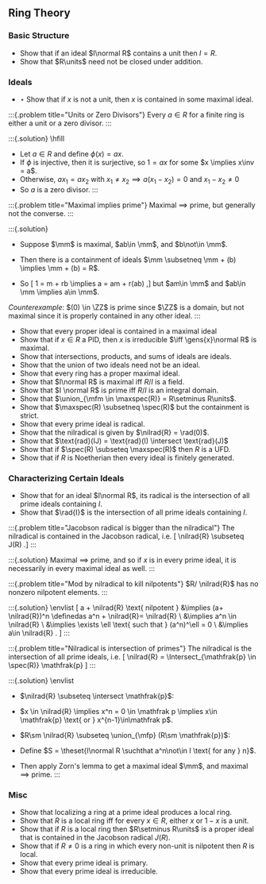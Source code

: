 ## Ring Theory

### Basic Structure

- Show that if an ideal $I\normal R$ contains a unit then $I = R$.
- Show that $R\units$ need not be closed under addition.

### Ideals

- $\star$ Show that if $x$ is not a unit, then $x$ is contained in some maximal ideal.

:::{.problem title="Units or Zero Divisors"}
Every $a\in R$ for a finite ring is either a unit or a zero divisor.
:::

:::{.solution}
\hfill
- Let $a\in R$ and define $\phi(x) = ax$.
- If $\phi$ is injective, then it is surjective, so $1 = ax$ for some $x \implies x\inv = a$.
- Otherwise, $ax_1 = ax_2$ with $x_1 \neq x_2 \implies a(x_1 - x_2) = 0$ and $x_1 - x_2 \neq 0$
- So $a$ is a zero divisor.
:::

:::{.problem title="Maximal implies prime"}
Maximal $\implies$ prime, but generally not the converse.
:::

:::{.solution}

- Suppose $\mm$ is maximal, $ab\in \mm$, and $b\not\in \mm$.

- Then there is a containment of ideals $\mm \subsetneq \mm + (b) \implies \mm + (b) = R$.

- So
\[
1 = m + rb \implies a = am + r(ab)
,\]
  but $am\in \mm$ and $ab\in \mm \implies a\in \mm$.


*Counterexample*: 
$(0) \in \ZZ$ is prime since $\ZZ$ is a domain, but not maximal since it is properly contained in any other ideal.
:::

- Show that every proper ideal is contained in a maximal ideal
- Show that if $x\in R$ a PID, then $x$ is irreducible $\iff \gens{x}\normal R$ is maximal.
- Show that intersections, products, and sums of ideals are ideals.
- Show that the union of two ideals need not be an ideal.
- Show that every ring has a proper maximal ideal.
- Show that $I\normal R$ is maximal iff $R/I$ is a field.
- Show that $I \normal R$ is prime iff $R/I$ is an integral domain.
- Show that $\union_{\mfm \in \maxspec(R)} = R\setminus R\units$.
- Show that $\maxspec(R) \subsetneq \spec(R)$ but the containment is strict.
- Show that every prime ideal is radical.
- Show that the nilradical is given by $\nilrad{R} = \rad(0)$.
- Show that $\text{rad}(IJ) = \text{rad}(I) \intersect \text{rad}(J)$
- Show that if $\spec(R) \subseteq \maxspec(R)$ then $R$ is a UFD.
- Show that if $R$ is Noetherian then every ideal is finitely generated.

### Characterizing Certain Ideals

- Show that for an ideal $I\normal R$, its radical is the intersection of all prime ideals containing $I$.
- Show that $\rad{I}$ is the intersection of all prime ideals containing $I$.

:::{.problem title="Jacobson radical is bigger than the nilradical"}
The nilradical is contained in the Jacobson radical, i.e.
\[
\nilrad{R} \subseteq J(R)
.\]
:::

:::{.solution}
Maximal $\implies$ prime, and so if $x$ is in every prime ideal, it is necessarily in every maximal ideal as well.
:::

:::{.problem title="Mod by nilradical to kill nilpotents"}
$R/ \nilrad{R}$ has no nonzero nilpotent elements.
:::

:::{.solution}
\envlist
\[
a + \nilrad{R} \text{ nilpotent } &\implies (a+ \nilrad{R})^n \definedas a^n + \nilrad{R}= \nilrad{R} \\
&\implies a^n \in \nilrad{R} \\
&\implies \exists \ell \text{ such that } (a^n)^\ell = 0 \\
&\implies a\in \nilrad{R}
.
\]
:::

:::{.problem title="Nilradical is intersection of primes"}
The nilradical is the intersection of all prime ideals, i.e.
\[
\nilrad{R} = \Intersect_{\mathfrak{p} \in \spec(R)} \mathfrak{p}
\]
:::

:::{.solution}
\envlist

- $\nilrad{R} \subseteq \intersect \mathfrak{p}$:

- $x \in \nilrad{R} \implies x^n = 0 \in \mathfrak p \implies x\in \mathfrak{p} \text{ or } x^{n-1}\in\mathfrak p$.

- $R\sm \nilrad{R} \subseteq \union_{\mfp} (R\sm \mathfrak{p})$:

- Define $S = \theset{I\normal R \suchthat a^n\not\in I \text{ for any } n}$.

- Then apply Zorn's lemma to get a maximal ideal $\mm$, and maximal $\implies$ prime.
:::

### Misc

- Show that localizing a ring at a prime ideal produces a local ring.
- Show that $R$ is a local ring iff for every $x\in R$, either $x$ or $1-x$ is a unit.
- Show that if $R$ is a local ring then $R\setminus R\units$ is a proper ideal that is contained in the Jacobson radical $J(R)$.
- Show that if $R\neq 0$ is a ring in which every non-unit is nilpotent then $R$ is local.
- Show that every prime ideal is primary.
- Show that every prime ideal is irreducible.






